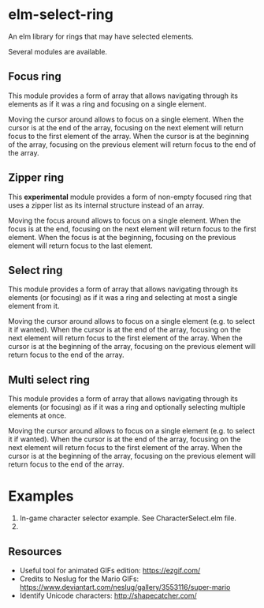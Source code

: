 # elm-select-ring

An elm library for rings that may have selected elements.

Several modules are available.

## Focus ring

This module provides a form of array that allows navigating through its elements as if it was
a ring and focusing on a single element.

Moving the cursor around allows to focus on a single element.
When the cursor is at the end of the array, focusing on the next element will return focus to the
first element of the array.
When the cursor is at the beginning of the array, focusing on the previous element will return focus
to the end of the array.

## Zipper ring

This **experimental** module provides a form of non-empty focused ring that uses a zipper list as 
its internal structure instead of an array.

Moving the focus around allows to focus on a single element.
When the focus is at the end, focusing on the next element will return focus to the first element.
When the focus is at the beginning, focusing on the previous element will return focus to the last
element.


## Select ring

This module provides a form of array that allows navigating through its elements (or focusing)
as if it was a ring and selecting at most a single element from it.

Moving the cursor around allows to focus on a single element (e.g. to select it if wanted).
When the cursor is at the end of the array, focusing on the next element will return focus to the
first element of the array.
When the cursor is at the beginning of the array, focusing on the previous element will return focus
to the end of the array.

## Multi select ring

This module provides a form of array that allows navigating through its elements (or focusing)
as if it was a ring and optionally selecting multiple elements at once.

Moving the cursor around allows to focus on a single element (e.g. to select it if wanted).
When the cursor is at the end of the array, focusing on the next element will return focus to the
first element of the array.
When the cursor is at the beginning of the array, focusing on the previous element will return focus
to the end of the array.

# Examples

1. In-game character selector example. See CharacterSelect.elm file.
2. 

## Resources

- Useful tool for animated GIFs edition: https://ezgif.com/
- Credits to Neslug for the Mario GIFs: https://www.deviantart.com/neslug/gallery/3553116/super-mario
- Identify Unicode characters: http://shapecatcher.com/
